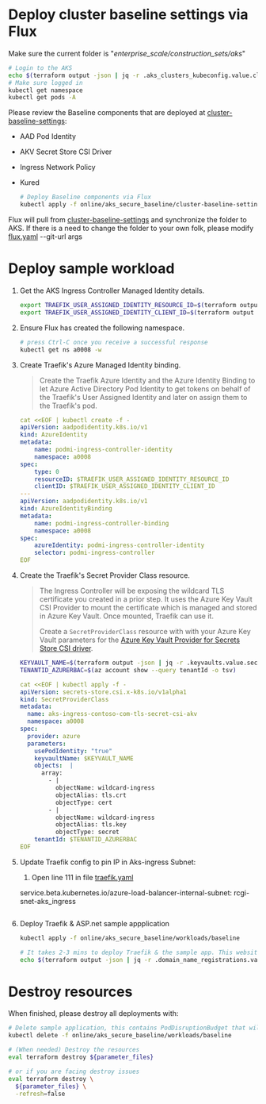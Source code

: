 # Deploy cluster baseline settings via Flux

Make sure the current folder is "*enterprise_scale/construction_sets/aks*"

  ```bash
  # Login to the AKS
  echo $(terraform output -json | jq -r .aks_clusters_kubeconfig.value.cluster_re1.aks_kubeconfig_admin_cmd) | bash 
  # Make sure logged in
  kubectl get namespace
  kubectl get pods -A
  ```

Please review the Baseline components that are deployed at [cluster-baseline-settings](./cluster-baseline-settings):
- AAD Pod Identity
- AKV Secret Store CSI Driver
- Ingress Network Policy
- Kured

  ```bash
  # Deploy Baseline components via Flux
  kubectl apply -f online/aks_secure_baseline/cluster-baseline-settings/flux.yaml
  ```

Flux will pull from [cluster-baseline-settings](./cluster-baseline-settings) and synchronize the folder to AKS.
If there is a need to change the folder to your own folk, please modify [flux.yaml](cluster-baseline-settings/flux.yaml) --git-url args

# Deploy sample workload

1. Get the AKS Ingress Controller Managed Identity details.

    ```bash
    export TRAEFIK_USER_ASSIGNED_IDENTITY_RESOURCE_ID=$(terraform output -json | jq -r .managed_identities.value.ingress.id)
    export TRAEFIK_USER_ASSIGNED_IDENTITY_CLIENT_ID=$(terraform output -json | jq -r .managed_identities.value.ingress.client_id)
    ```

1. Ensure Flux has created the following namespace.

    ```bash
    # press Ctrl-C once you receive a successful response
    kubectl get ns a0008 -w
    ```

1. Create Traefik's Azure Managed Identity binding.

   > Create the Traefik Azure Identity and the Azure Identity Binding to let Azure Active Directory Pod Identity to get tokens on behalf of the Traefik's User Assigned Identity and later on assign them to the Traefik's pod.

    ```yaml
    cat <<EOF | kubectl create -f -
    apiVersion: aadpodidentity.k8s.io/v1
    kind: AzureIdentity
    metadata:
        name: podmi-ingress-controller-identity
        namespace: a0008
    spec:
        type: 0
        resourceID: $TRAEFIK_USER_ASSIGNED_IDENTITY_RESOURCE_ID
        clientID: $TRAEFIK_USER_ASSIGNED_IDENTITY_CLIENT_ID
    ---
    apiVersion: aadpodidentity.k8s.io/v1
    kind: AzureIdentityBinding
    metadata:
        name: podmi-ingress-controller-binding
        namespace: a0008
    spec:
        azureIdentity: podmi-ingress-controller-identity
        selector: podmi-ingress-controller
    EOF
    ```

1. Create the Traefik's Secret Provider Class resource.

   > The Ingress Controller will be exposing the wildcard TLS certificate you created in a prior step. It uses the Azure Key Vault CSI Provider to mount the certificate which is managed and stored in Azure Key Vault. Once mounted, Traefik can use it.
   >
   > Create a `SecretProviderClass` resource with with your Azure Key Vault parameters for the [Azure Key Vault Provider for Secrets Store CSI driver](https://github.com/Azure/secrets-store-csi-driver-provider-azure).

    ```bash
    KEYVAULT_NAME=$(terraform output -json | jq -r .keyvaults.value.secrets.name)
    TENANTID_AZURERBAC=$(az account show --query tenantId -o tsv)
    ```
    ```yaml
    cat <<EOF | kubectl apply -f -
    apiVersion: secrets-store.csi.x-k8s.io/v1alpha1
    kind: SecretProviderClass
    metadata:
      name: aks-ingress-contoso-com-tls-secret-csi-akv
      namespace: a0008
    spec:
      provider: azure
      parameters:
        usePodIdentity: "true"
        keyvaultName: $KEYVAULT_NAME
        objects:  |
          array:
            - |
              objectName: wildcard-ingress
              objectAlias: tls.crt
              objectType: cert
            - |
              objectName: wildcard-ingress
              objectAlias: tls.key
              objectType: secret
        tenantId: $TENANTID_AZURERBAC
    EOF
    ```
1. Update Traefik config to pin IP in Aks-ingress Subnet:
   1. Open line 111 in file [traefik.yaml](./workloads/baseline/traefik.yaml) 

    service.beta.kubernetes.io/azure-load-balancer-internal-subnet: rcgi-snet-aks_ingress
    ```
2. Deploy Traefik & ASP.net sample appplication


    ```bash
    kubectl apply -f online/aks_secure_baseline/workloads/baseline

    # It takes 2-3 mins to deploy Traefik & the sample app. This website will be available at the public domain below
    echo $(terraform output -json | jq -r .domain_name_registrations.value.random_domain.dns_domain_registration_name) 
    ```

# Destroy resources
When finished, please destroy all deployments with:

```bash
# Delete sample application, this contains PodDisruptionBudget that will block Terraform destroy
kubectl delete -f online/aks_secure_baseline/workloads/baseline

# (When needed) Destroy the resources
eval terraform destroy ${parameter_files}

# or if you are facing destroy issues
eval terraform destroy \
  ${parameter_files} \
  -refresh=false
```